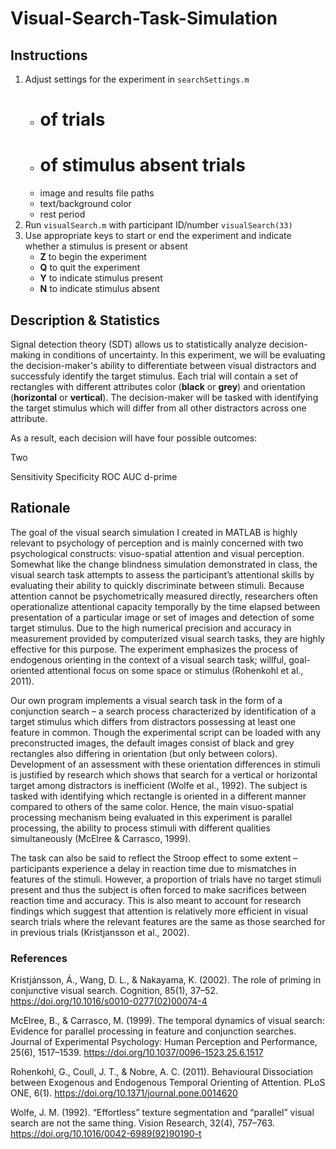 # Visual-Search-Task-Simulation

## Instructions

   1. Adjust settings for the experiment in `searchSettings.m` 
      - # of trials
      - # of stimulus absent trials
      - image and results file paths
      - text/background color
      - rest period
   3. Run `visualSearch.m` with participant ID/number
      `visualSearch(33)`
   4. Use appropriate keys to start or end the experiment and indicate whether a stimulus is present or absent
      - **Z** to begin the experiment
      - **Q** to quit the experiment
      - **Y** to indicate stimulus present
      - **N** to indicate stimulus absent

## Description & Statistics

Signal detection theory (SDT) allows us to statistically analyze decision-making in conditions of uncertainty. In this experiment, we will be evaluating the decision-maker's ability to differentiate between visual distractors and successfuly identify the target stimulus. Each trial will contain a set of rectangles with different attributes color (**black** or **grey**) and orientation (**horizontal** or **vertical**). The decision-maker will be tasked with identifying the target stimulus which will differ from all other distractors across one attribute. 

As a result, each decision will have four possible outcomes: 



Two 




Sensitivity 
Specificity
ROC
AUC
d-prime

## Rationale 

The goal of the visual search simulation I created in MATLAB is highly relevant to psychology of perception and is mainly concerned with two psychological constructs: visuo-spatial attention and visual perception. Somewhat like the change blindness simulation demonstrated in class, the visual search task attempts to assess the participant’s attentional skills by evaluating their ability to quickly discriminate between stimuli. Because attention cannot be psychometrically measured directly, researchers often operationalize attentional capacity temporally by the time elapsed between presentation of a particular image or set of images and detection of some target stimulus. Due to the high numerical precision and accuracy in measurement provided by computerized visual search tasks, they are highly effective for this purpose. The experiment emphasizes the process of endogenous orienting in the context of a visual search task; willful, goal-oriented attentional focus on some space or stimulus (Rohenkohl et al., 2011).

Our own program implements a visual search task in the form of a conjunction search – a search process characterized by identification of a target stimulus which differs from distractors possessing at least one feature in common. Though the experimental script can be loaded with any preconstructed images, the default images consist of black and grey rectangles also differing in orientation (but only between colors). Development of an assessment with these orientation differences in stimuli is justified by research which shows that search for a vertical or horizontal target among distractors is inefficient (Wolfe et al., 1992). The subject is tasked with identifying which rectangle is oriented in a different manner compared to others of the same color. Hence, the main visuo-spatial processing mechanism being evaluated in this experiment is parallel processing, the ability to process stimuli with different qualities simultaneously (McElree & Carrasco, 1999).

The task can also be said to reflect the Stroop effect to some extent – participants experience a delay in reaction time due to mismatches in features of the stimuli. However, a proportion of trials have no target stimuli present and thus the subject is often forced to make sacrifices between reaction time and accuracy. This is also meant to account for research findings which suggest that attention is relatively more efficient in visual search trials where the relevant features are the same as those searched for in previous trials (Kristjansson et al., 2002).


### References

Kristjánsson, Á., Wang, D. L., & Nakayama, K. (2002). The role of priming in conjunctive visual search. Cognition, 85(1), 37–52. https://doi.org/10.1016/s0010-0277(02)00074-4

McElree, B., & Carrasco, M. (1999). The temporal dynamics of visual search: Evidence for parallel processing in feature and conjunction searches. Journal of Experimental Psychology: Human Perception and Performance, 25(6), 1517–1539. https://doi.org/10.1037/0096-1523.25.6.1517

Rohenkohl, G., Coull, J. T., & Nobre, A. C. (2011). Behavioural Dissociation between Exogenous and Endogenous Temporal Orienting of Attention. PLoS ONE, 6(1). https://doi.org/10.1371/journal.pone.0014620

Wolfe, J. M. (1992). “Effortless” texture segmentation and “parallel” visual search are not the same thing. Vision Research, 32(4), 757–763. https://doi.org/10.1016/0042-6989(92)90190-t
